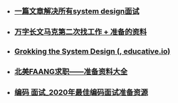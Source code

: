 - ### [一篇文章解决所有system design面试](https://blog.csdn.net/AuburnTigers/article/details/102601151)
- ### [万字长文马克第二次找工作 + 准备的资料](https://www.sohu.com/a/275829032_440524)
- ### [Grokking the System Design (, educative.io)](https://www.doc88.com/p-84987071506441.html)
- ### [北美FAANG求职——准备资料大全](https://zhuanlan.zhihu.com/p/111102388)
- ### [编码 面试_2020年最佳编码面试准备资源](https://blog.csdn.net/weixin_26750481/article/details/108131173)

